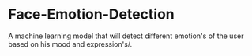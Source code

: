 # Face-Emotion-Detection
A machine learning model that will detect different emotion's of the user based on his mood and expression's/.
